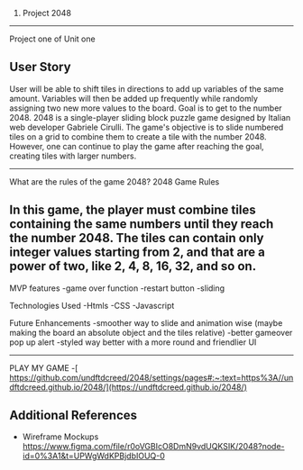1. Project 2048
------------------------------------------------
Project one of Unit one

User Story
---------------
User will be able to shift tiles in directions to add up variables of the same amount. Variables will then be added up frequently while randomly assigning two new more values to the board. Goal is to get to the number 2048.
2048 is a single-player sliding block puzzle game designed by Italian web developer Gabriele Cirulli. The game's objective is to slide numbered tiles on a grid to combine them to create a tile with the number 2048. However, one can continue to play the game after reaching the goal, creating tiles with larger numbers.

-------------------------------------------------

What are the rules of the game 2048?
2048 Game Rules

In this game, the player must combine tiles containing the same numbers until they reach the number 2048. The tiles can contain only integer values starting from 2, and that are a power of two, like 2, 4, 8, 16, 32, and so on.
-----------------------------------------------------------------------------------------------------------------------------------------------------------------------------------------
MVP features
-game over function
-restart button
-sliding 

Technologies Used
-Htmls
-CSS
-Javascript

Future Enhancements
-smoother way to slide and animation wise (maybe making the board an absolute object and the tiles relative)
-better gameover pop up alert
-styled way better with a more round and friendlier UI



----------------------------------------------
PLAY MY GAME -[ https://github.com/undftdcreed/2048/settings/pages#:~:text=https%3A//undftdcreed.github.io/2048/](https://undftdcreed.github.io/2048/)

Additional References
------------------------
- Wireframe Mockups
https://www.figma.com/file/r0oVGBIcO8DmN9vdUQKSIK/2048?node-id=0%3A1&t=UPWgWdKPBjdbIOUQ-0
